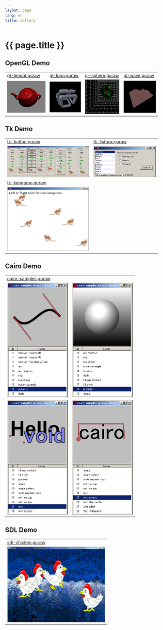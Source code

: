 ```yaml
---
layout: page
lang: en
title: Gallery
---
```


# {{ page.title }}


## OpenGL Demo

<table>
<tr>
<td><a href="https://github.com/gura-lang/gura/blob/master/sample/opengl/gl-teapot.guraw">gl-teapot.guraw</a></td>
<td><a href="https://github.com/gura-lang/gura/blob/master/sample/opengl/gl-logo.guraw">gl-logo.guraw</a></td>
<td><a href="https://github.com/gura-lang/gura/blob/master/sample/opengl/gl-sphere.guraw">gl-sphere.guraw</a></td>
<td><a href="https://github.com/gura-lang/gura/blob/master/sample/opengl/gl-wave.guraw">gl-wave.guraw</a></td>
</tr>
<tr>
<td><img src="images/gl-teapot.png"></td>
<td><img src="images/gl-logo.png"></td>
<td><img src="images/gl-sphere.png"></td>
<td><img src="images/gl-wave.png"></td>
</tr>
</table>


## Tk Demo

<table>
<tr>
<td><a href="https://github.com/gura-lang/gura/blob/master/sample/tk/tk-button.guraw">tk-button.guraw</a></td>
<td><a href="https://github.com/gura-lang/gura/blob/master/sample/tk/tk-listbox.guraw">tk-listbox.guraw</a></td>
</tr>
<tr>
<td><img src="images/tk-button.png"></td>
<td><img src="images/tk-listbox.png"></td>
</tr>
<tr>
<td><a href="https://github.com/gura-lang/gura/blob/master/sample/tk/tk-kangaroo.guraw">tk-kangaroo.guraw</a></td>
</tr>
<tr>
<td><img src="images/tk-kangaroo.png"></td>
</tr>
</table>


## Cairo Demo

<table>
<tr>
<td colspan="2"><a href="https://github.com/gura-lang/gura/blob/master/sample/cairo/cairo-samples.guraw">cairo-samples.guraw</a></td>
</tr>
<tr>
<td><img src="images/cairo-samples-curve_to.png"></td>
<td><img src="images/cairo-samples-gradient.png"></td>
</tr>
<tr>
<td><img src="images/cairo-samples-text.png"></td>
<td><img src="images/cairo-samples-text_extents.png"></td>
</tr>
</table>


## SDL Demo

<table>
<tr>
<td><a href="https://github.com/gura-lang/gura/blob/master/sample/sdl/sdl-chicken.guraw">sdl-chicken.guraw</a></td>
</tr>
<tr>
<td><img src="images/sdl-chicken.png"></td>
</tr>
</table>

